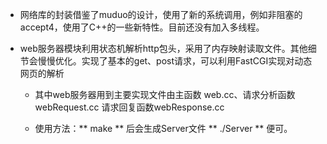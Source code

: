 - 网络库的封装借鉴了muduo的设计，使用了新的系统调用，例如非阻塞的accept4，使用了C++的一些新特性。目前还没有加入多线程。

- web服务器模块利用状态机解析http包头，采用了内存映射读取文件。其他细节会慢慢优化。实现了基本的get、post请求，可以利用FastCGI实现对动态网页的解析
  
  - 其中web服务器用到主要实现文件由主函数 web.cc、请求分析函数webRequest.cc 请求回复函数webResponse.cc
  
  - 使用方法：** make ** 后会生成Server文件 ** ./Server ** 便可。
